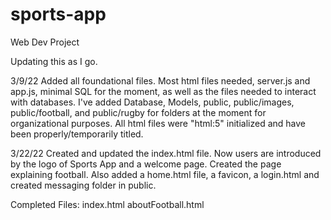 # sports-app
Web Dev Project

Updating this as I go.

3/9/22
Added all foundational files. Most html files needed, server.js and app.js, minimal SQL for the moment, as well as the files needed to interact with databases. I've added Database, Models, public, public/images, public/football, and public/rugby 
for folders at the moment for organizational purposes. All html files were "html:5" initialized and have been properly/temporarily titled.

3/22/22
Created and updated the index.html file. Now users are introduced by the logo of
Sports App and a welcome page. Created the page explaining football. Also added
a home.html file, a favicon, a login.html and created messaging folder in public.






Completed Files:
index.html
aboutFootball.html